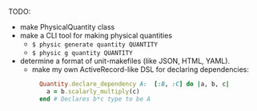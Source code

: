 TODO:
- make PhysicalQuantity class
- make a CLI tool for making physical quantities
  - `$ physic generate quantity QUANTITY`
  - `$ physic g quantity QUANTITY`
- determine a format of unit-makefiles (like JSON, HTML, YAML).
  - make my own ActiveRecord-like DSL for declaring dependencies:
    ```Ruby
      Quantity.declare_dependency A:  [:B, :C] do |a, b, c|
        a = b.scalarly_multiply(c)
      end # Declares b*c type to be A
    ```
